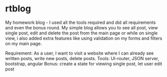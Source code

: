 # rtblog
My homework blog - I used all the tools required and did all requirements and even the bonus round. My simple blog allows you to see all post, view single post, edit and delete the post from the main page or while on single view, i also added extra features like using validation on my forms and filters on my main page.

Requirement: As a user, I want to visit a website where I can already see written posts, write new posts, delete posts.
Tools: UI-router, JSON server, bootstrap, angular
Bonus: create a state for viewing single post, let user edit post
